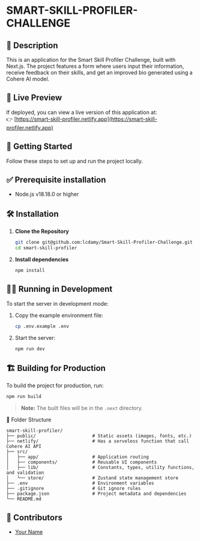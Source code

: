 # SMART-SKILL-PROFILER-CHALLENGE

## 🧾 Description

This is an application for the Smart Skill Profiler Challenge, built with Next.js. The project features a form where users input their information, receive feedback on their skills, and get an improved bio generated using a Cohere AI model.

## 🔗 Live Preview

If deployed, you can view a live version of this application at:  
👉 [https://smart-skill-profiler.netlify.app](https://smart-skill-profiler.netlify.app)

## 🚀 Getting Started

Follow these steps to set up and run the project locally.

## ✅ Prerequisite installation

- Node.js v18.18.0 or higher

## 🛠 Installation

1. **Clone the Repository**

    ```bash
    git clone git@github.com:lcdamy/Smart-Skill-Profiler-Challenge.git
    cd smart-skill-profiler
    ```

2. **Install dependencies**

    ```bash
    npm install
    ```

## 🏃‍♂️ Running in Development

To start the server in development mode:

1. Copy the example environment file:

    ```bash
    cp .env.example .env
    ```

2. Start the server:

    ```bash
    npm run dev
    ```

## 🏗️ Building for Production

To build the project for production, run:
```bash
npm run build
```

> **Note:** The built files will be in the `.next` directory.

📁 Folder Structure

```
smart-skill-profiler/
├── public/                     # Static assets (images, fonts, etc.)
├── netlify/                    # Has a serveless function that call Cohere AI API 
├── src/
│   ├── app/                    # Application routing
│   ├── components/             # Reusable UI components
│   ├── lib/                    # Constants, types, utility functions, and validation
│   └── store/                  # Zustand state management store
├── .env                        # Environment variables
├── .gitignore                  # Git ignore rules
├── package.json                # Project metadata and dependencies
└── README.md
```

## 👥 Contributors

- [Your Name](https://www.linkedin.com/in/your-profile/)
